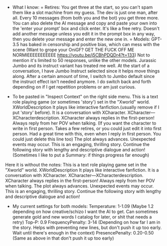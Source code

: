 - What I know:
= Retires: You get three at the start, so you can't spam them like a slot machine from my guess. The dev is just one man, after all. Every 10 messages (from both you and the bot) you get three more. You can also delete the AI message and copy and paste your own into the 'enter your prompt' box and click enter. It's like a free retry. Doesn't add another message unless you edit it in the prompt box in any way, then you delete your message and enter the new one in.
= Models: GPT-3.5 has baked in censorship and positive bias, which can mess with the scene (Want to grope your OniGF? GET THE FUCK OFF ME NORMIEEEEEEEEEEE https://youtu.be/j5CBhPDQDr4?t=133) Not to mention it's limited to 50 responses, unlike the other models. Jurassic Jumbo and its instruct variant has treated me well. At the start of a conversation, I have Jumbo Instruct selected since it helps move things along. After a certain amount of time, I switch to Jumbo default since the instruct effect isn't needed anymore. I do switch back and forth depending on if I get repetition problems or am just curious.

- To be pasted in "Inspect Context" on the right side menu.
This is a text role playing game (or sometimes 'story') set in the "Xworld" world. XWorldDescription It plays like interactive fanfiction.(usually remove if I put 'story' before). It is a conversation with XCharacter. XCharacter—XCharacterdescription.
XCharacter always replies in the first-person! Always reply from her POV when talking. (If you want the character to write in first person. Takes a few retires, or you could just edit it into first person. Had a great time with this, even when I reply in first person. You could just delete this line too)
The plot always advances. Unexpected events may occur. This is an engaging, thrilling story. Continue the following story with lengthy and descriptive dialogue and action!
(Sometimes I like to put a Summary: if things progress far enough)

Here it is without the notes:
This is a text role playing game set in the "Xworld" world. XWorldDescription It plays like interactive fanfiction. It is a conversation with XCharacter. XCharacter—XCharacterdescription.
XCharacter always replies in the first-person! Always reply from her POV when talking.
The plot always advances. Unexpected events may occur. This is an engaging, thrilling story. Continue the following story with lengthy and descriptive dialogue and action!

- My current settings for both models:
Temperature: 1-1.09 (Maybe 1.2 depending on how creative/schizo I want the AI to get. Can sometimes generate gold and new words I catalog for later, or shit that needs a retry)
Top-P: 0.9
FrequencyPenalty: 3-14 (Depending on how far I am in the story. Helps with preventing new lines, but don't push it up too early. Wait until there's enough in the context)
PresencePenalty: 0.20-0.50 (Same as above in that don't push it up too early)